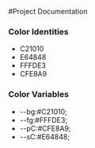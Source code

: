 #Project Documentation
### Color Identities
* C21010
* E64848
* FFFDE3
* CFE8A9
### Color Variables
* --bg:#C21010;
* --fg:#FFFDE3;
* --pC:#CFE8A9;
* --sC:#E64848;

